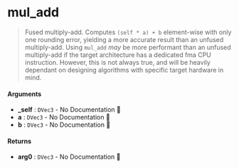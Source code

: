 # mul\_add

>  Fused multiply-add. Computes `(self * a) + b` element-wise with only one rounding
>  error, yielding a more accurate result than an unfused multiply-add.
>  Using `mul_add` *may* be more performant than an unfused multiply-add if the target
>  architecture has a dedicated fma CPU instruction. However, this is not always true,
>  and will be heavily dependant on designing algorithms with specific target hardware in
>  mind.

#### Arguments

- **\_self** : `DVec3` \- No Documentation 🚧
- **a** : `DVec3` \- No Documentation 🚧
- **b** : `DVec3` \- No Documentation 🚧

#### Returns

- **arg0** : `DVec3` \- No Documentation 🚧